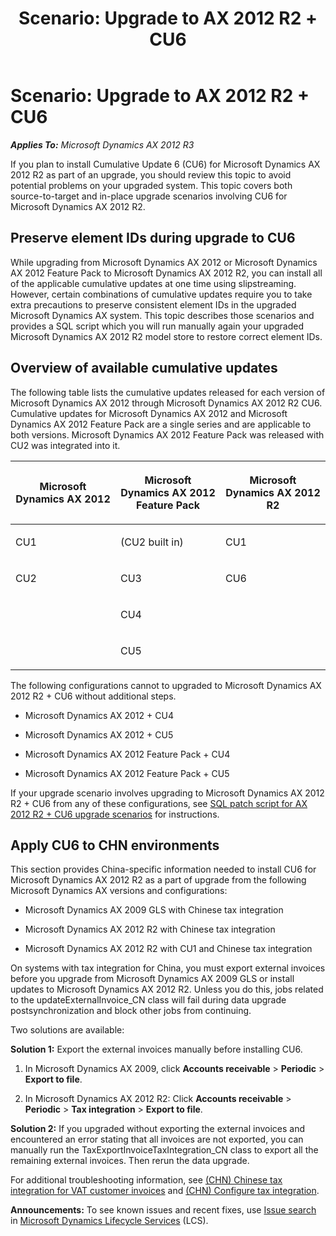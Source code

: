 ﻿---
title: 'Scenario: Upgrade to AX 2012 R2 + CU6'
TOCTitle: 'Scenario: Upgrade to AX 2012 R2 + CU6'
ms:assetid: bf50d3ce-709d-4495-848a-c615910607b6
ms:mtpsurl: https://technet.microsoft.com/en-us/library/Dn313122(v=AX.60)
ms:contentKeyID: 54940412
ms.date: 05/02/2014
mtps_version: v=AX.60
---

# Scenario: Upgrade to AX 2012 R2 + CU6 


_**Applies To:** Microsoft Dynamics AX 2012 R3_

If you plan to install Cumulative Update 6 (CU6) for Microsoft Dynamics AX 2012 R2 as part of an upgrade, you should review this topic to avoid potential problems on your upgraded system. This topic covers both source-to-target and in-place upgrade scenarios involving CU6 for Microsoft Dynamics AX 2012 R2.

## Preserve element IDs during upgrade to CU6

While upgrading from Microsoft Dynamics AX 2012 or Microsoft Dynamics AX 2012 Feature Pack to Microsoft Dynamics AX 2012 R2, you can install all of the applicable cumulative updates at one time using slipstreaming. However, certain combinations of cumulative updates require you to take extra precautions to preserve consistent element IDs in the upgraded Microsoft Dynamics AX system. This topic describes those scenarios and provides a SQL script which you will run manually again your upgraded Microsoft Dynamics AX 2012 R2 model store to restore correct element IDs.

## Overview of available cumulative updates

The following table lists the cumulative updates released for each version of Microsoft Dynamics AX 2012 through Microsoft Dynamics AX 2012 R2 CU6. Cumulative updates for Microsoft Dynamics AX 2012 and Microsoft Dynamics AX 2012 Feature Pack are a single series and are applicable to both versions. Microsoft Dynamics AX 2012 Feature Pack was released with CU2 was integrated into it.

<table>
<colgroup>
<col style="width: 33%" />
<col style="width: 33%" />
<col style="width: 33%" />
</colgroup>
<thead>
<tr class="header">
<th><p>Microsoft Dynamics AX 2012</p></th>
<th><p>Microsoft Dynamics AX 2012 Feature Pack</p></th>
<th><p>Microsoft Dynamics AX 2012 R2</p></th>
</tr>
</thead>
<tbody>
<tr class="odd">
<td><p>CU1</p></td>
<td><p>(CU2 built in)</p></td>
<td><p>CU1</p></td>
</tr>
<tr class="even">
<td><p>CU2</p></td>
<td><p>CU3</p></td>
<td><p>CU6</p></td>
</tr>
<tr class="odd">
<td><p></p></td>
<td><p>CU4</p></td>
<td><p></p></td>
</tr>
<tr class="even">
<td><p></p></td>
<td><p>CU5</p></td>
<td><p></p></td>
</tr>
</tbody>
</table>


The following configurations cannot to upgraded to Microsoft Dynamics AX 2012 R2 + CU6 without additional steps.

  - Microsoft Dynamics AX 2012 + CU4

  - Microsoft Dynamics AX 2012 + CU5

  - Microsoft Dynamics AX 2012 Feature Pack + CU4

  - Microsoft Dynamics AX 2012 Feature Pack + CU5

If your upgrade scenario involves upgrading to Microsoft Dynamics AX 2012 R2 + CU6 from any of these configurations, see [SQL patch script for AX 2012 R2 + CU6 upgrade scenarios](fix-element-ids-sql-patch-script-for-ax-2012-r2-cu6-upgrade-scenarios.md) for instructions.

## Apply CU6 to CHN environments

This section provides China-specific information needed to install CU6 for Microsoft Dynamics AX 2012 R2 as a part of upgrade from the following Microsoft Dynamics AX versions and configurations:

  - Microsoft Dynamics AX 2009 GLS with Chinese tax integration

  - Microsoft Dynamics AX 2012 R2 with Chinese tax integration

  - Microsoft Dynamics AX 2012 R2 with CU1 and Chinese tax integration

On systems with tax integration for China, you must export external invoices before you upgrade from Microsoft Dynamics AX 2009 GLS or install updates to Microsoft Dynamics AX 2012 R2. Unless you do this, jobs related to the updateExternalInvoice\_CN class will fail during data upgrade postsynchronization and block other jobs from continuing.

Two solutions are available:

**Solution 1:** Export the external invoices manually before installing CU6.

1.  In Microsoft Dynamics AX 2009, click **Accounts receivable** \> **Periodic** \> **Export to file**.

2.  In Microsoft Dynamics AX 2012 R2: Click **Accounts receivable** \> **Periodic** \> **Tax integration** \> **Export to file**.

**Solution 2:** If you upgraded without exporting the external invoices and encountered an error stating that all invoices are not exported, you can manually run the TaxExportInvoiceTaxIntegration\_CN class to export all the remaining external invoices. Then rerun the data upgrade.

For additional troubleshooting information, see [(CHN) Chinese tax integration for VAT customer invoices](chn-chinese-tax-integration-for-vat-customer-invoices.md) and [(CHN) Configure tax integration](chn-configure-tax-integration.md).

  
**Announcements:** To see known issues and recent fixes, use [Issue search](http://go.microsoft.com/fwlink/?linkid=389258) in [Microsoft Dynamics Lifecycle Services](http://go.microsoft.com/fwlink/?linkid=306505) (LCS).

